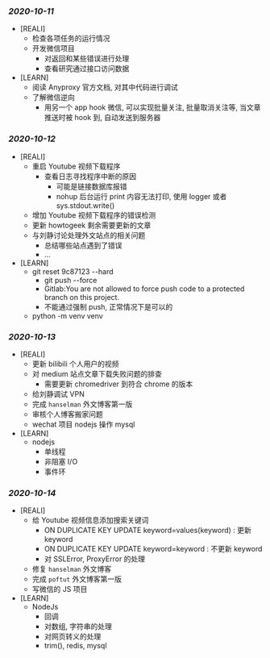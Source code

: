 ### *2020-10-11*
- [REALI]
  - 检查各项任务的运行情况
  - 开发微信项目
    - 对返回和某些错误进行处理
    - 查看研究通过接口访问数据
- [LEARN]
  - 阅读 Anyproxy 官方文档, 对其中代码进行调试
  - 了解微信逆向
    - 用另一个 app hook 微信, 可以实现批量关注, 批量取消关注等, 当文章推送时被 hook 到, 自动发送到服务器

### *2020-10-12*
- [REALI]
  - 重启 Youtube 视频下载程序
    - 查看日志寻找程序中断的原因
      - 可能是链接数据库报错
      - nohup 后台运行 print 内容无法打印, 使用 logger 或者 sys.stdout.write()
  - 增加 Youtube 视频下载程序的错误检测
  - 更新 howtogeek 剩余需要更新的文章
  - 与刘静讨论处理外文站点的相关问题
    - 总结哪些站点遇到了错误
    - ...
- [LEARN]
  - git reset 9c87123 --hard
    - git push --force
    - Gitlab:You are not allowed to force push code to a protected branch on this project.
    - 不能通过强制 push, 正常情况下是可以的
  - python -m venv venv

### *2020-10-13*
- [REALI]
  - 更新 bilibili 个人用户的视频
  - 对 medium 站点文章下载失败问题的排查
    - 需要更新 chromedriver 到符合 chrome 的版本
  - 给刘静调试 VPN
  - 完成 `hanselman` 外文博客第一版
  - 审核个人博客搬家问题
  - wechat 项目 nodejs 操作 mysql
- [LEARN]
  - nodejs
    - 单线程
    - 非阻塞 I/O
    - 事件环

### *2020-10-14*
- [REALI]
  - 给 Youtube 视频信息添加搜索关键词
    - ON DUPLICATE KEY UPDATE keyword=values(keyword)  : 更新 keyword
    - ON DUPLICATE KEY UPDATE keyword=keyword          : 不更新 keyword
    - 对 SSLError, ProxyError 的处理
  - 修复 `hanselman` 外文博客
  - 完成 `poftut` 外文博客第一版
  - 写微信的 JS 项目
- [LEARN]
  - NodeJs
    - 回调
    - 对数组, 字符串的处理
    - 对网页转义的处理
    - trim(), redis, mysql
